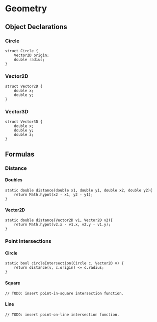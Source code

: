 # Geometry

## Object Declarations

### Circle

```
struct Circle {
    Vector2D origin;
    double radius;
}
```

### Vector2D

```
struct Vector2D {
    double x;
    double y;
}
```

### Vector3D

```
struct Vector3D {
    double x;
    double y;
    double z;
}
```

## Formulas

### Distance

#### Doubles
```
static double distance(double x1, double y1, double x2, double y2){
    return Math.hypot(x2 - x1, y2 - y1);
}
```
#### Vector2D
```
static double distance(Vector2D v1, Vector2D v2){
    return Math.hypot(v2.x - v1.x, v2.y - v1.y);
}
```

### Point Intersections

#### Circle

```
static bool circleIntersection(Circle c, Vector2D v) {
    return distance(v, c.origin) <= c.radius;
}
```

#### Square

```
// TODO: insert point-in-square intersection function.
```

#### Line

```
// TODO: insert point-on-line intersection function.
```

